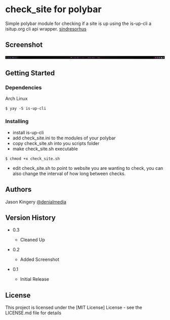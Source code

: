 # check_site for polybar

Simple polybar module for checking if a site is up using the is-up-cli a isitup.org cli api wrapper.
[sindresorhus](https://github.com/sindresorhus/is-up-cli)

## Screenshot
![Polybar Screenshot](/screenshots/screenshot.png?raw=true "Screenshot")

## Getting Started

### Dependencies

Arch Linux
```
$ yay -S is-up-cli
```

### Installing

* install is-up-cli
* add check_site.ini to the modules of your polybar
* copy check_site.sh into you scripts folder
* make check_site.sh executable
```
$ chmod +x check_site.sh
```
* edit check_site.sh to point to website you are wanting to check, you can also change the interval of how long between checks. 



## Authors

Jason Kingery
[@denialmedia](https://twitter.com/denialmedia)

## Version History
* 0.3
    * Cleaned Up

* 0.2
    * Added Screenshot

* 0.1
    * Initial Release

## License

This project is licensed under the [MIT License] License - see the LICENSE.md file for details

